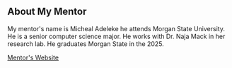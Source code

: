 ## About My Mentor

My mentor's name is Micheal Adeleke he attends Morgan State University. He is a senior computer science major. He works with Dr. Naja Mack in her research lab. He graduates Morgan State in the 2025.

[Mentor's Website](https://htilua.org/about-the-pi)


